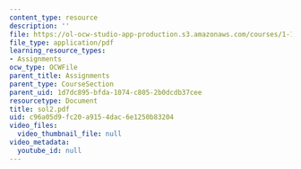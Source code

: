 ```yaml
---
content_type: resource
description: ''
file: https://ol-ocw-studio-app-production.s3.amazonaws.com/courses/1-124j-foundations-of-software-engineering-fall-2000/c96a05d9fc20a9154dac6e1250b83204_sol2.pdf
file_type: application/pdf
learning_resource_types:
- Assignments
ocw_type: OCWFile
parent_title: Assignments
parent_type: CourseSection
parent_uid: 1d7dc895-bfda-1074-c805-2b0dcdb37cee
resourcetype: Document
title: sol2.pdf
uid: c96a05d9-fc20-a915-4dac-6e1250b83204
video_files:
  video_thumbnail_file: null
video_metadata:
  youtube_id: null
---
```

